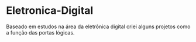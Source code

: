 # Eletronica-Digital
Baseado em estudos na área da eletrônica digital criei alguns projetos como a função das portas lógicas.  
